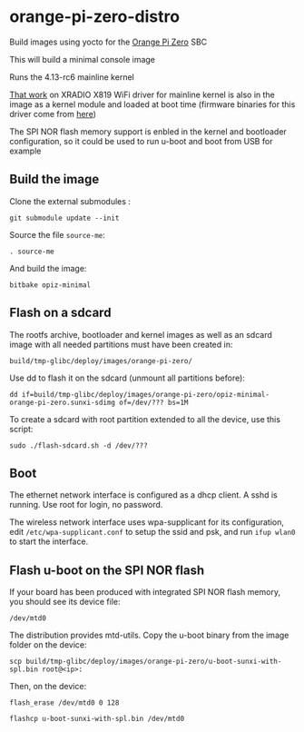 # orange-pi-zero-distro
Build images using yocto for the [Orange Pi Zero](http://www.orangepi.org/orangepizero/) SBC

This will build a minimal console image

Runs the 4.13-rc6 mainline kernel

[That work](https://github.com/fifteenhex/xradio) on XRADIO X819 WiFi driver for mainline kernel is also in the image as a kernel module and loaded at boot time (firmware binaries for this driver come from [here](https://github.com/armbian/build.git))

The SPI NOR flash memory support is enbled in the kernel and bootloader configuration, so it could be used to run u-boot and boot from USB for example

## Build the image
Clone the external submodules :

`git submodule update --init`

Source the file `source-me`:

`. source-me`

And build the image:

`bitbake opiz-minimal`

## Flash on a sdcard
The rootfs archive, bootloader and kernel images as well as an sdcard image with all needed partitions must have been created in:

`build/tmp-glibc/deploy/images/orange-pi-zero/`

Use dd to flash it on the sdcard (unmount all partitions before):

`dd if=build/tmp-glibc/deploy/images/orange-pi-zero/opiz-minimal-orange-pi-zero.sunxi-sdimg of=/dev/??? bs=1M`

To create a sdcard with root partition extended to all the device, use this script:

`sudo ./flash-sdcard.sh -d /dev/???`

## Boot
The ethernet network interface is configured as a dhcp client. A sshd is running. Use root for login, no password.

The wireless network interface uses wpa-supplicant for its configuration, edit `/etc/wpa-supplicant.conf` to setup the ssid and psk, and run `ifup wlan0` to start the interface.

## Flash u-boot on the SPI NOR flash
If your board has been produced with integrated SPI NOR flash memory, you should see its device file:

`/dev/mtd0`

The distribution provides mtd-utils. Copy the u-boot binary from the image folder on the device:

`scp build/tmp-glibc/deploy/images/orange-pi-zero/u-boot-sunxi-with-spl.bin root@<ip>:`

Then, on the device:

`flash_erase /dev/mtd0 0 128`

`flashcp u-boot-sunxi-with-spl.bin /dev/mtd0`
